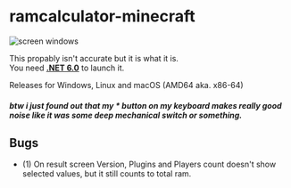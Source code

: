 # ramcalculator-minecraft
![screen windows](https://user-images.githubusercontent.com/46657288/144714057-eef47cb9-d5d4-4583-b659-22033b69a86f.png)

This propably isn't accurate but it is what it is.  
You need **[.NET 6.0](https://dotnet.microsoft.com/download)** to launch it.

Releases for Windows, Linux and macOS (AMD64 aka. x86-64)    
##### btw i just found out that my * button on my keyboard makes really good noise like it was some deep mechanical switch or something.   

## Bugs
 * (1) On result screen Version, Plugins and Players count doesn't show selected values, but it still counts to total ram.
